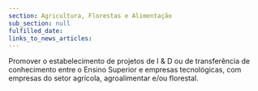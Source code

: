 ```yaml
---
section: Agricultura, Florestas e Alimentação
sub_section: null
fulfilled_date:
links_to_news_articles:
---
```


Promover o estabelecimento de projetos de I & D ou de transferência de conhecimento entre o Ensino Superior e empresas tecnológicas, com empresas do setor agrícola, agroalimentar e/ou florestal.